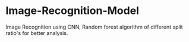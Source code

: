 # Image-Recognition-Model
Image Recognition using CNN, Random forest algorithm of different split ratio's for better analysis.
